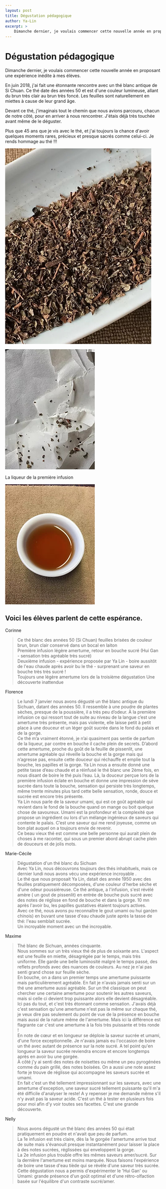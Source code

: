 ```yaml
---
layout: post
title: Dégustation pédagogique
author: Ya-Lin
excerpt: >
    Dimanche dernier, je voulais commencer cette nouvelle année en proposant une expérience inédite à mes élèves.
---
```


# Dégustation pédagogique

Dimanche dernier, je voulais commencer cette nouvelle année en proposant une expérience inédite à mes élèves.

En juin 2018, j'ai fait une étonnante rencontre avec un thé blanc antique de Si Chuan. Ce thé date des années 50 et est d'une couleur lumineuse, allant du brun très clair au brun très foncé. Les feuilles sont naturellement en miettes à cause de leur grand âge.

Devant ce thé, j'imaginais tout le chemin que nous avions parcouru, chacun de notre côté, pour en arriver à nous rencontrer. J'étais déjà très touchée avant même de le déguster.

Plus que 45 ans que je vis avec le thé, et j'ai toujours la chance d'avoir quelques moments rares, précieux et presque sacrés comme celui-ci. Je rends hommage au thé !!!

![Thé blanc du Sichuan](/images/2019-01-12-the-blanc-sichuan-1.jpg)

![Thé blanc du Sichuan](/images/2019-01-12-the-blanc-sichuan-2.jpg)

La liqueur de la première infusion

![Liqueur Thé blanc](/images/2019-01-12-the-blanc-sichuan-liqueur-3.jpg)

## Voici les élèves parlent de cette espérance.

Corinne
> Ce thé blanc des années 50 (Si Chuan) feuilles brisées de couleur brun, brun clair conservé dans un bocal en laiton  
> Première infusion légère amertume, retour en bouche sucré (Hui Gan - sensation très agréable très sucré)  
> Deuxième infusion - expérience proposée par Ya Lin - boire aussitôt de l'eau chaude après avoir bu le thé - surprenant une saveur en bouche très très sucré !  
> Toujours une légère amertume lors de la troisième dégustation
> Une découverte inattendue  

Florence
> Le lundi 7 janvier nous avons dégusté un thé blanc antique du Sichuan, datant des années 50. Il ressemble à une poudre de plantes sèches, presque de la poussière, il a très peu d’odeur. À la première infusion ce qui ressort tout de suite au niveau de la langue c’est une amertume très présente, mais pas violente, elle laisse petit à petit place à une douceur et un léger goût sucrée dans le fond du palais et de la gorge.  
> Ce thé m’a vraiment étonné, je n’ai quasiment pas sentie de parfum de la liqueur, par contre en bouche il cache plein de secrets. D’abord cette amertume, proche du goût de la feuille de pissenlit, une amertume agréable qui réveille la bouche et la gorge mais qui n’agresse pas, ensuite cette douceur qui réchauffe et emplie tout la bouche, les papilles et la gorge.
> Ya Lin nous a ensuite donné une petite tasse d’eau chaude et a réinfusé le thé blanc une 2ème fois, en nous disant de boire le thé puis l’eau. Là, la douceur perçue lors de la première infusion éclate en bouche et donne une impression de sève sucrée dans toute la bouche, sensation qui persiste très longtemps, même trente minutes plus tard cette belle sensation, ronde, douce et sucrée est encore très présente.  
> Ya Lin nous parle de la saveur umami, qui est ce goût agréable qui revient dans le fond de la bouche quand on mange ou boit quelque chose de savoureux. Umami est la profondeur et la complexité que propose un ingrédient ou lors d'un mélange ingénieux de saveurs qui contente le palais. C’est une saveur qui me rend joyeuse, comme un bon plat auquel on a toujours envie de revenir.  
> Ce beau vieux thé est comme une belle personne qui aurait plein de choses à me raconter, qui sous un premier abord abrupt cache plein de douceurs et de jolis mots.  

Marie-Cécile
> Dégustation d'un thé blanc du Sichuan  
> Avec Ya Lin, nous découvrons toujours des thés inhabituels, mais ce dernier lundi nous avons vécu une expérience incroyable .  
> Le thé que nous proposait Ya Lin, datait des année 1950 avec des feuilles pratiquement décomposées, d'une couleur d'herbe sèche et d'une odeur poussiéreuse. Ce thé antique, a l'infusion, s'est révélé amère ( un gout de pissenlit) en entrée de bouche puis sucré avec des notes de réglisse en fond de bouche et dans la gorge. 10 mn après l'avoir bu, les papilles gustatives étaient toujours actives.  
> Avec ce thé, nous avons pu reconnaître le gout umami ou hui gan(en chinois) en buvant une tasse d'eau chaude juste après la tasse de thé: l'eau semblait sucrée.  
> Un incroyable moment avec un thé incroyable.  

Maxime
> Thé blanc de Sichuan, années cinquante.  
> Nous sommes sur un très vieux thé de plus de soixante ans. L'aspect est une feuille en miette, désagrégée par le temps, mais très uniforme. Elle garde une belle luminosité malgré le temps passé, des reflets profonds avec des nuances de couleurs. 
> Au nez je n'ai pas senti grand chose sur feuille sèche.  
> En bouche, on a dans un premier temps une amertume puissante mais particulièrement agréable. En fait je n'avais jamais senti sur un thé une amertume aussi agréable. Sur un thé classique on peut chercher une certaine amertume pour soutenir les autres saveurs, mais si celle ci devient trop puissante alors elle devient désagréable. Ici pas du tout, et c'est très étonnant comme sensation. J'avais déjà c'est sensation qu'une amertume n'est pas la même sur chaque thé, je veux dire pas seulement du point de vue de la présence en bouche mais aussi de la nature même de l'amertume. Mais ici la différence est flagrante car c'est une amertume à la fois très puissante et très ronde !  
> En note de cœur et en longueur se déploie la saveur sucrée et umami, d'une force exceptionnelle. Je n'avais jamais eu l'occasion de boire un thé avec autant de présence sur la note sucré. A tel point qu'en longueur la saveur sucrée reviendra encore et encore longtemps après en avoir bu une gorgée.  
> À côté j'y ai senti des notes de noisettes ou même un peu pyrogénées comme du pain grillé, des notes boisées. On a aussi une note assez forte je trouve de réglisse qui accompagne les saveurs sucrée et umami.  
> En fait c'est un thé tellement impressionnant sur les saveurs, avec une amertume d'exception, une saveur sucré tellement puissante qu'il m'a été difficile d'analyser le reste! A y repenser je me demande même s'il n'y avait pas la saveur acide. C'est un thé à tester en plusieurs fois pour moi afin d'y voir toutes ses facettes. C'est une grande découverte.  

Nelly
> Nous avons dégusté un thé blanc des années 50 qui était pratiquement en poudre et n'avait que peu de parfum.  
> La 1e infusion est très claire, dès la 1e gorgée l'amertume arrive tout de suite mais s'évanouit presque instantanément pour laisser la place à des notes sucrées,  réglissées qui enveloppent la gorge.  
> La 2e infusion plus trouble offre les mêmes saveurs amer/sucré. Sur la dernière l'amertume est moins marquée. Nous faisons l'expérience de boire une tasse d'eau tiède qui se révèle d'une saveur très sucrée.  
> Cette dégustation nous a permis d'expérimenter le 'Hui Gan' ou Umami: grande présence d'un  goût optimal et d'une rétro-olfaction basée sur l'équilibre d'un contraste sucré/amer.
